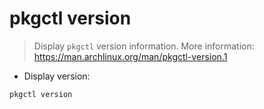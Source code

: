 # pkgctl version

> Display `pkgctl` version information.
> More information: <https://man.archlinux.org/man/pkgctl-version.1>

- Display version:

`pkgctl version`
